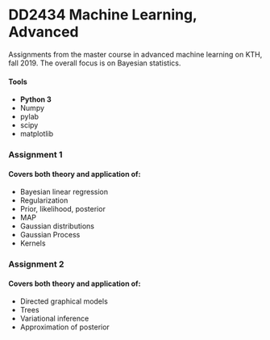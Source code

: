 # DD2434 Machine Learning, Advanced
Assignments from the master course in advanced machine learning on KTH, fall 2019. 
The overall focus is on Bayesian statistics.  
#### Tools
- **Python 3** 
- Numpy 
- pylab
- scipy
- matplotlib

### Assignment 1

#### Covers both theory and application of:

- Bayesian linear regression 
- Regularization
- Prior, likelihood, posterior
- MAP
- Gaussian distributions 
- Gaussian Process
- Kernels


### Assignment 2
#### Covers both theory and application of:
- Directed graphical models
- Trees
- Variational inference
- Approximation of posterior